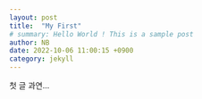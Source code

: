 ```yaml
---
layout: post
title:  "My First"
# summary: Hello World ! This is a sample post
author: NB
date: 2022-10-06 11:00:15 +0900
category: jekyll
---
```


첫 글 과연...
